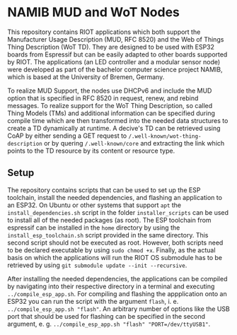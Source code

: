 # NAMIB MUD and WoT Nodes

This repository contains RIOT applications which both support the Manufacturer Usage Description (MUD, RFC 8520) and the Web of Things Thing Description (WoT TD).
They are designed to be used with ESP32 boards from Espressif but can be easily adapted to other boards supported by RIOT.
The applications (an LED controller and a modular sensor node) were developed as part of the bachelor computer science project NAMIB, which is based at the University of Bremen, Germany.

To realize MUD Support, the nodes use DHCPv6 and include the MUD option that is specified in RFC 8520 in request, renew, and rebind messages.
To realize support for the WoT Thing Description, so called Thing Models (TMs) and additional information can be specified during compile time which are then transformed into the needed data structures to create a TD dynamically at runtime.
A decive's TD can be retrieved using CoAP by either sending a GET request to `/.well-known/wot-thing-description` or by quering `/.well-known/core` and extracting the link which points to the TD resource by its content or resource type.

## Setup

The repository contains scripts that can be used to set up the ESP toolchain, install the needed dependencies, and flashing an application to an ESP32.
On Ubuntu or other systems that support `apt` the `install_dependencies.sh` script in the folder `installer_scripts` can be used to install all of the needed packages (as root).
The ESP toolchain from espressif can be installed in the `home` directory by using the `install_esp_toolchain.sh` script provided in the same directory.
This second script should not be executed as root.
However, both scripts need to be declared executable by using `sudo chmod +x`.
Finally, as the actual basis on which the applications will run the RIOT OS submodule has to be retrieved by using `git submodule update --init --recursive`.

After installing the needed dependencies, the applications can be compiled by navigating into their respective directory in a terminal and executing `../compile_esp_app.sh`.
For compiling and flashing the appplication onto an ESP32 you can run the script with the argument `flash`, i. e. `../compile_esp_app.sh "flash"`.
An arbitrary number of options like the USB port that should be used for flashing can be specified in the second argument, e. g. `../compile_esp_app.sh "flash" "PORT=/dev/ttyUSB1"`.
